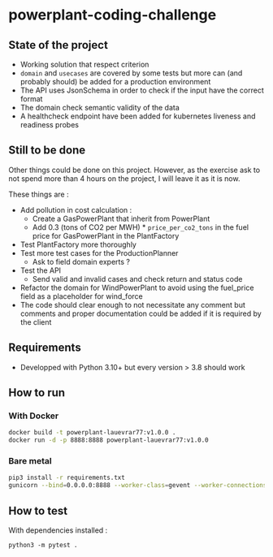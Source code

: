 # powerplant-coding-challenge

## State of the project
* Working solution that respect criterion
* `domain` and `usecases` are covered by some tests but more can (and probably should) be added for a production environment
* The API uses JsonSchema in order to check if the input have the correct format
* The domain check semantic validity of the data
* A healthcheck endpoint have been added for kubernetes liveness and readiness probes

## Still to be done
Other things could be done on this project. However, as the exercise ask to not spend more than 4 hours on the project, I will leave it as it is now.

These things are : 
* Add pollution in cost calculation :
  * Create a GasPowerPlant that inherit from PowerPlant
  * Add 0.3 (tons of CO2 per MWH) * `price_per_co2_tons` in the fuel price for GasPowerPlant in the PlantFactory
* Test PlantFactory more thoroughly
* Test more test cases for the ProductionPlanner
  * Ask to field domain experts ?
* Test the API
  * Send valid and invalid cases and check return and status code
* Refactor the domain for WindPowerPlant to avoid using the fuel_price field as a placeholder for wind_force
* The code should clear enough to not necessitate any comment but comments and proper documentation could be added if it is required by the client

## Requirements
* Developped with Python 3.10+ but every version > 3.8 should work

## How to run
### With Docker
```bash
docker build -t powerplant-lauevrar77:v1.0.0 .
docker run -d -p 8888:8888 powerplant-lauevrar77:v1.0.0
```

### Bare metal
```bash
pip3 install -r requirements.txt
gunicorn --bind=0.0.0.0:8888 --worker-class=gevent --worker-connections=1000 --workers=3 wsgi
```

## How to test
With dependencies installed : 
```
python3 -m pytest .
```
